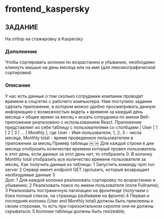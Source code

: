 # frontend_kaspersky
## ЗАДАНИЕ
На отбор на стажировку в Kaspersky
### Дополнение
Чтобы сортировать колонки по возрастанию и убыванию, необходимо кликнуть мышью на день месяца или на имя (для лексикографической сортировки)
### Описание
У нас есть данные о том сколько сотрудники компании проводят времени в соцсетях с рабочего компьютера. Нам поступило задание сделать приложение, в котором можно удобно просматривать данную информацию с возможностью видеть
	•	временя за каждый день месяца
	•	общее время за месяц
	•	искать сотрудника по имени
Веб-приложение реализовано с использованием React. 
Приложение представляет из себя таблицу с пользователями со столбцами | User | 1 | 2 | 3 | ... | Monthly |, где User - Имя пользователя, 1, 2, 3 - числа месяца, Monthly total - время проведенное пользователем в приложении за месяц
Пример таблицы
￼ ￼
Для каждой строки в дни месяца отобразить количество времени который провел пользователь в этот день, если данных за этот день нет, то отобразить 0.
В колонку Monthly total отобразить все количество времени пользователя за месяц.
Как получить данные из таблицы:
	1	Запустить команду npm run server
	2	Сервер имеет endpoint GET /api/users, который возвращает необходимые данные
	3	
Доп:
	1	Для каждой колонки реализовать сортировку по возрастанию и убыванию;
	2	Реализовать поиск по имени пользователя (поле Fullname);
	3	Реализовать постраничную пагинацию на фронтенде (получаем с бэка полный список, на страницы разбиваем на фронте)
	4	Первая и последняя колонка (User and Monthly total) должны быть приклеены к своим сторонам, то есть при горизонтальном скролле они не должны скрываться;
	5	Колонки таблицы должны быть resizeable;
